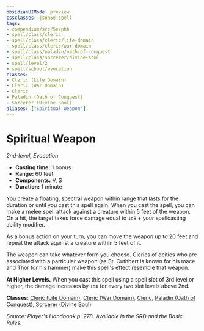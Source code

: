 ```yaml
---
obsidianUIMode: preview
cssclasses: json5e-spell
tags:
- compendium/src/5e/phb
- spell/class/cleric
- spell/class/cleric/life-domain
- spell/class/cleric/war-domain
- spell/class/paladin/oath-of-conquest
- spell/class/sorcerer/divine-soul
- spell/level/2
- spell/school/evocation
classes:
- Cleric (Life Domain)
- Cleric (War Domain)
- Cleric
- Paladin (Oath of Conquest)
- Sorcerer (Divine Soul)
aliases: ["Spiritual Weapon"]
---
```

# Spiritual Weapon
*2nd-level, Evocation*  

- **Casting time:** 1 bonus
- **Range:** 60 feet
- **Components:** V, S
- **Duration:** 1 minute

You create a floating, spectral weapon within range that lasts for the duration or until you cast this spell again. When you cast the spell, you can make a melee spell attack against a creature within 5 feet of the weapon. On a hit, the target takes force damage equal to `1d8` + your spellcasting ability modifier.

As a bonus action on your turn, you can move the weapon up to 20 feet and repeat the attack against a creature within 5 feet of it.

The weapon can take whatever form you choose. Clerics of deities who are associated with a particular weapon (as St. Cuthbert is known for his mace and Thor for his hammer) make this spell's effect resemble that weapon.

**At Higher Levels.** When you cast this spell using a spell slot of 3rd level or higher, the damage increases by `1d8` for every two slot levels above 2nd.

**Classes**: [Cleric (Life Domain)](/2-Mechanics/CLI/classes/cleric-life-domain.md), [Cleric (War Domain)](/2-Mechanics/CLI/classes/cleric-war-domain.md), [Cleric](/2-Mechanics/CLI/classes/cleric.md), [Paladin (Oath of Conquest)](/2-Mechanics/CLI/classes/paladin-oath-of-conquest-xge.md), [Sorcerer (Divine Soul)](/2-Mechanics/CLI/classes/sorcerer-divine-soul-xge.md)

*Source: Player's Handbook p. 278. Available in the SRD and the Basic Rules.*